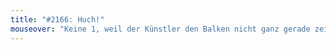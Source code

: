 ```yaml
---
title: "#2166: Huch!"
mouseover: "Keine 1, weil der Künstler den Balken nicht ganz gerade zeichnete."
---
```

